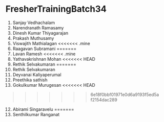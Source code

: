 # FresherTrainingBatch34
1. Sanjay Vedhachalam
2. Narendranath Ramasamy
3. Dinesh Kumar Thiyagarajan
4. Prakash Muthusamy
5. Viswajith Mathialagan
<<<<<<< .mine
6. Raagavan Subramani
=======
6. Lavan Ramesh
<<<<<<< .mine
7. Yathavakrishnan Mohan
<<<<<<< HEAD
8. Rethik Selvakumaran
=======
8. Rethik Selvakumaran
9. Deyvanai Kaliyaperumal
10. Preethika sathish
11. Gokulkumar Murugesan
<<<<<<< HEAD
>>>>>>> 6e18f0bbf01971e0d6a9193f5ed5af2154dac289
12. Abirami Singaravelu
=======
12. Senthilkumar Ranganat
